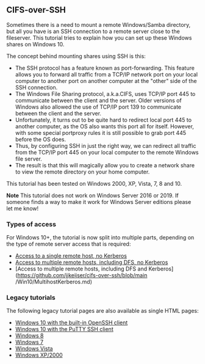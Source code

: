 ## CIFS-over-SSH 
Sometimes there is a need to mount a remote Windows/Samba directory, but all you have is
an SSH connection to a remote server close to the fileserver. 
This tutorial tries to explain how you can set up these Windows shares on Windows 10.

The concept behind mounting shares using SSH is this:

- The SSH protocol has a feature known as port-forwarding. This feature allows you to forward all 
  traffic from a TCP/IP network port on your local computer to another port on another computer at
  the "other" side of the SSH connection.
- The Windows File Sharing protocol, a.k.a.CIFS, uses TCP/IP port 445 to communicate between the
  client and the server. Older versions of Windows also allowed the use of TCP/IP port 139 to 
  communicate between the client and the server.
- Unfortunately, it turns out to be quite hard to redirect local port 445 to another computer, as
  the OS also wants this port all for itself. However, with some special portproxy rules it is
  still possible to grab port 445 before the OS does.
- Thus, by configuring SSH in just the right way, we can redirect all traffic from the TCP/IP port 445
  on your local computer to the remote Windows file server.
- The result is that this will magically allow you to create a network share to view the remote directory
  on your home computer.

This tutorial has been tested on Windows 2000, XP, Vista, 7, 8 and 10.

**Note** This tutorial does not work on Windows Server 2016 or 2019. If someone finds a way to make
  it work for Windows Server editions please let me know!

### Types of access
For Windows 10+, the tutorial is now split into multiple parts, depending on the type of remote server
access that is required:

- [Access to a single remote host, no Kerberos](https://github.com/jjkeijser/cifs-over-ssh/blob/main/Win10/Singlehost.md)
- [Access to multiple remote hosts, including DFS, no Kerberos](https://github.com/jjkeijser/cifs-over-ssh/blob/main/Win10/Multihost.md)
- [Access to multiple remote hosts, including DFS and Kerberos](https://github.com/jjkeijser/cifs-over-ssh/blob/main    /Win10/MultihostKerberos.md)

### Legacy tutorials
The following legacy tutorial pages are also available as single HTML pages:

- [Windows 10 with the built-in OpenSSH client](Win10/Win10Loopback.html)
- [Windows 10 with the PuTTY SSH client](Win10/Win10PuTTYLoopback.html)
- [Windows 8](Win8/)
- [Windows 7](Win7/)
- [Windows Vista](WinVista/)
- [Windows XP/2000](WinXP/)

